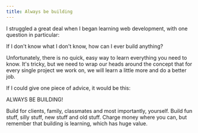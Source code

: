 ```yaml
---
title: Always be building
---
```


I struggled a great deal when I began learning web development, with one question in particular:

<p class="lead">If I don't know what I don't know, how can I ever build anything?</p>

Unfortunately, there is no quick, easy way to learn everything you need to know. It's tricky, but we need to wrap our heads around the concept that for every single project we work on, we will learn a little more and do a better job.

If I could give one piece of advice, it would be this:

<p class="lead">ALWAYS BE BUILDING!</p>

Build for clients, family, classmates and most importantly, yourself. Build fun stuff, silly stuff, new stuff and old stuff. Charge money where you can, but remember that building is learning, which has huge value.
